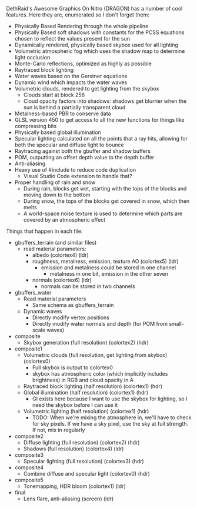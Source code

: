 DethRaid's Awesome Graphics On Nitro (DRAGON) has a number of cool features. Here they are, enumerated so I don't forget them:

- Physically Based Rendering through the whole pipeline
- Physically Based soft shadows with constants for the PCSS equations chosen to reflect the values present for the sun
- Dynamically rendered, physically based skybox used for all lighting
- Volumetric atmospheric fog which uses the shadow map to determine light occlusion
- Monte-Carlo reflections, optimized as highly as possible
- Raytraced block lighting
- Water waves based on the Gerstner equations
- Dynamic wind which impacts the water waves
- Volumetric clouds, rendered to get lighting from the skybox
    - Clouds start at block 256
    - Cloud opacity factors into shadows: shadows get blurrier when the sun is behind a partially transparent cloud
- Metalness-based PBR to conserve data
- GLSL version 450 to get access to all the new functions for things like compressing bits
- Physically based global illumination
- Specular lighting calculated on all the points that a ray hits, allowing for both the specular and diffuse light to bounce
- Raytracing against both the gbuffer and shadow buffers
- POM, outputting an offset depth value to the depth buffer
- Anti-aliasing
- Heavy use of #include to reduce code duplication
    - Visual Studio Code extension to handle that?
- Proper handling of rain and snow
    - During rain, blocks get wet, starting with the tops of the blocks and moving down to the bottom
    - During snow, the tops of the blocks get covered in snow, which then melts
    - A world-space noise texture is used to determine which parts are covered by an atmospheric effect

Things that happen in each file:
- gbuffers_terrain (and similar files)
    - read material parameters:
        - albedo (colortex4) (ldr)
        - roughness, metalness, emission, texture AO (colortex5) (ldr)
            - emission and metalness could be stored in one channel
                - metalness in one bit, emission in the other seven
        - normals (colortex6) (ldr)
            - normals can be stored in two channels
- gbuffers_water
    - Read material parameters 
        - Same schema as gbuffers_terrain
    - Dynamic waves
        - Directly modify vertex positions
        - Directly modify water normals and depth (for POM from small-scale waves)
- composite
    - Skybox generation (full resolution) (colortex2) (hdr)
- composite1
    - Volumetric clouds (full resolution, get lighting from skybox) (colortex0)
        - Full skybox is output to colortex0
        - skybox has atmospheric color (which implicitly includes brightness) in RGB and cloud opacity in A
    - Raytraced block lighting (half resolution) (colortex1) (hdr)
    - Global illumination (half resolution) (colortex1) (hdr)
        - GI exists here because I want to use the skybox for lighting, so I need the skybox before I can use it
    - Volumetric lighting (half resolution) (colortex1) (hdr)
        - TODO: When we're mixing the atmosphere in, we'll have to check for sky pixels. If we have a sky pixel, use 
            the sky at full strength. If not, mix in regularly
- composite2
    - Diffuse lighting (full resolution) (colortex2) (hdr)
    - Shadows (full resolution) (colortex4) (ldr)
- composite3
    - Specular lighting (full resolution) (colortex3) (hdr)
- composite4
    - Combine diffuse and specular light (colortex0) (hdr)
- composite5
    - Tonemapping, HDR bloom (colortex1) (ldr)
- final
    - Lens flare, anti-aliasing (screen) (ldr)
